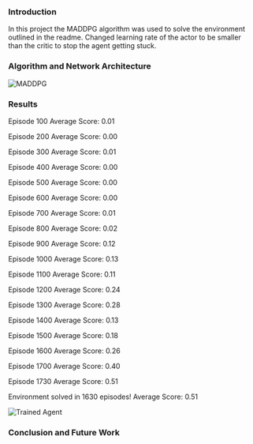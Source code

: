 [//]: # (Image References)

[image1]: https://github.com/arjunlikesgeometry/DRLND-Project-3/blob/master/P3.png
[image2]: https://github.com/arjunlikesgeometry/DRLND-Project-3/blob/master/MADDPG.png

### Introduction
In this project the MADDPG algorithm was used to solve the environment outlined in the readme. Changed learning rate of the actor to be smaller than the critic to stop the agent getting stuck. 

### Algorithm and Network Architecture
![MADDPG][image2]

### Results
Episode 100	Average Score: 0.01

Episode 200	Average Score: 0.00

Episode 300	Average Score: 0.01

Episode 400	Average Score: 0.00

Episode 500	Average Score: 0.00

Episode 600	Average Score: 0.00

Episode 700	Average Score: 0.01

Episode 800	Average Score: 0.02

Episode 900	Average Score: 0.12

Episode 1000	Average Score: 0.13

Episode 1100	Average Score: 0.11

Episode 1200	Average Score: 0.24

Episode 1300	Average Score: 0.28

Episode 1400	Average Score: 0.13

Episode 1500	Average Score: 0.18

Episode 1600	Average Score: 0.26

Episode 1700	Average Score: 0.40

Episode 1730	Average Score: 0.51

Environment solved in 1630 episodes!	Average Score: 0.51

![Trained Agent][image1]

### Conclusion and Future Work



